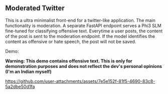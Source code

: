 ## Moderated Twitter

This is a ultra minimalist front-end for a twitter-like application. The main functionality is moderation. A separate FastAPI endpoint serves a Phi3 SLM fine-tuned for classifying offensive text. Everytime a user posts, the content of the post is sent to the moderation endpoint. If the model identifies the content as offensive or hate speech, the post will not be saved. 

Demo:

**Warning: This demo contains offensive text. This is only for demonstration purposes and does not reflect the dev's personal opinions (I'm an Indian myself)**

https://github.com/user-attachments/assets/7e5e152f-81f5-4690-83c8-5a2dbe50d1fa

